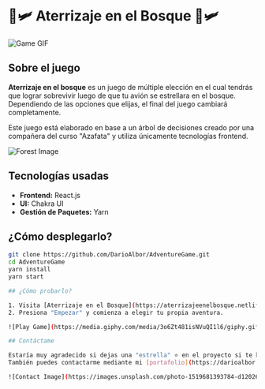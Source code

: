 # 🌲🛩️ Aterrizaje en el Bosque 🌲🛩️

![Game GIF](https://media.giphy.com/media/l1J9u3TZfpmeDLkD2/giphy.gif)

## Sobre el juego

**Aterrizaje en el bosque** es un juego de múltiple elección en el cual tendrás que lograr sobrevivir luego de que tu avión se estrellara en el bosque. Dependiendo de las opciones que elijas, el final del juego cambiará completamente.

Este juego está elaborado en base a un árbol de decisiones creado por una compañera del curso "Azafata" y utiliza únicamente tecnologías frontend.

![Forest Image](https://images.unsplash.com/photo-1506748686214-e9df14d4d9d0?crop=entropy&cs=tinysrgb&fit=max&fm=jpg&ixid=MnwzNjUyOXwwfDF8c2VhcmNofDN8fGZvcmVzdHxlbnwwfHx8fDE2NDA0OTQ3OTk&ixlib=rb-1.2.1&q=80&w=400)

## Tecnologías usadas

- **Frontend:** React.js
- **UI:** Chakra UI
- **Gestión de Paquetes:** Yarn

## ¿Cómo desplegarlo?

```bash
git clone https://github.com/DarioAlbor/AdventureGame.git
cd AdventureGame
yarn install
yarn start

## ¿Cómo probarlo?

1. Visita [Aterrizaje en el Bosque](https://aterrizajeenelbosque.netlify.app/).
2. Presiona "Empezar" y comienza a elegir tu propia aventura.

![Play Game](https://media.giphy.com/media/3o6Zt481isNVuQI1l6/giphy.gif)

## Contáctame

Estaría muy agradecido si dejas una "estrella" ⭐ en el proyecto si te ha gustado.  
También puedes contactarme mediante mi [portafolio](https://darioalbor.dev.ar/), donde están todos los enlaces.

![Contact Image](https://images.unsplash.com/photo-1519681393784-d120267933ba?crop=entropy&cs=tinysrgb&fit=max&fm=jpg&ixid=MnwzNjUyOXwwfDF8c2VhcmNofDF8fGNvbnRhY3R8ZW58MHx8fHwxNjQwNDk0ODAw&ixlib=rb-1.2.1&q=80&w=400)
